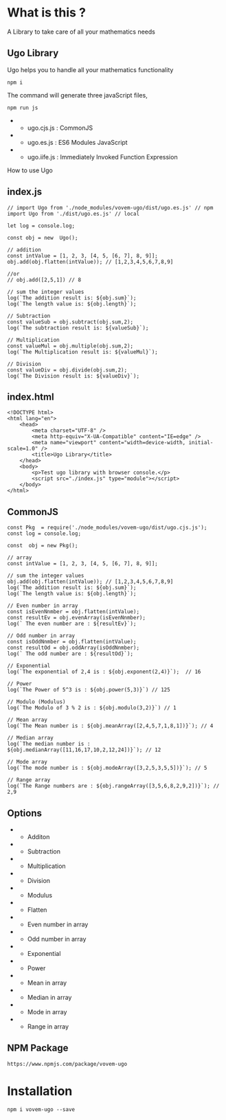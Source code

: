 # What is this ?

A Library to take care of all your mathematics needs

## Ugo Library

Ugo helps you to handle all your mathematics functionality

```
npm i
```

The command will generate three javaScript files,

```
npm run js
```

- - ugo.cjs.js : CommonJS

- - ugo.es.js : ES6 Modules JavaScript

- - ugo.iife.js : Immediately Invoked Function Expression

How to use Ugo

## index.js

```
// import Ugo from './node_modules/vovem-ugo/dist/ugo.es.js' // npm
import Ugo from './dist/ugo.es.js' // local

let log = console.log;

const obj = new  Ugo();

// addition
const intValue = [1, 2, 3, [4, 5, [6, 7], 8, 9]];
obj.add(obj.flatten(intValue)); // [1,2,3,4,5,6,7,8,9]

//or
// obj.add([2,5,1]) // 8

// sum the integer values
log(`The addition result is: ${obj.sum}`);
log(`The length value is: ${obj.length}`);

// Subtraction
const valueSub = obj.subtract(obj.sum,2);
log(`The subtraction result is: ${valueSub}`);

// Multiplication
const valueMul = obj.multiple(obj.sum,2);
log(`The Multiplication result is: ${valueMul}`);

// Division
const valueDiv = obj.divide(obj.sum,2);
log(`The Division result is: ${valueDiv}`);

```

## index.html

```
<!DOCTYPE html>
<html lang="en">
	<head>
		<meta charset="UTF-8" />
		<meta http-equiv="X-UA-Compatible" content="IE=edge" />
		<meta name="viewport" content="width=device-width, initial-scale=1.0" />
		<title>Ugo Library</title>
	</head>
	<body>
		<p>Test ugo library with browser console.</p>
		<script src="./index.js" type="module"></script>
	</body>
</html>

```

## CommonJS

```
const Pkg  = require('./node_modules/vovem-ugo/dist/ugo.cjs.js');
const log = console.log;

const  obj = new Pkg();

// array
const intValue = [1, 2, 3, [4, 5, [6, 7], 8, 9]];

// sum the integer values
obj.add(obj.flatten(intValue)); // [1,2,3,4,5,6,7,8,9]
log(`The addition result is: ${obj.sum}`);
log(`The length value is: ${obj.length}`);

// Even number in array
const isEvenNnmber = obj.flatten(intValue);
const resultEv = obj.evenArray(isEvenNnmber);
log(` The even number are : ${resultEv}`);

// Odd number in array
const isOddNnmber = obj.flatten(intValue);
const resultOd = obj.oddArray(isOddNnmber);
log(` The odd number are : ${resultOd}`);

// Exponential
log(`The exponential of 2,4 is : ${obj.exponent(2,4)}`);  // 16

// Power
log(`The Power of 5^3 is : ${obj.power(5,3)}`) // 125

// Modulo (Modulus)
log(`The Modulo of 3 % 2 is : ${obj.modulo(3,2)}`) // 1

// Mean array
log(`The Mean number is : ${obj.meanArray([2,4,5,7,1,8,1])}`); // 4

// Median array
log(`The median number is : ${obj.medianArray([11,16,17,10,2,12,24])}`); // 12

// Mode array
log(`The mode number is : ${obj.modeArray([3,2,5,3,5,5])}`); // 5

// Range array
log(`The Range numbers are : ${obj.rangeArray([3,5,6,8,2,9,2])}`); // 2,9
```

## Options

- - Additon
- - Subtraction
- - Multiplication
- - Division
- - Modulus
- - Flatten
- - Even number in array
- - Odd number in array
- - Exponential
- - Power
- - Mean in array
- - Median in array
- - Mode in array
- - Range in array

## NPM Package

```
https://www.npmjs.com/package/vovem-ugo

```

# Installation

`npm i vovem-ugo --save`
